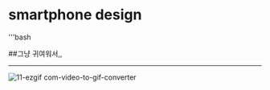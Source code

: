 <h1>smartphone design</h1>
'''bash

##그냥 귀여워서,, <br/>

---

![11-ezgif com-video-to-gif-converter](https://github.com/user-attachments/assets/a863fb21-bbea-426b-aa29-b92196320647)

